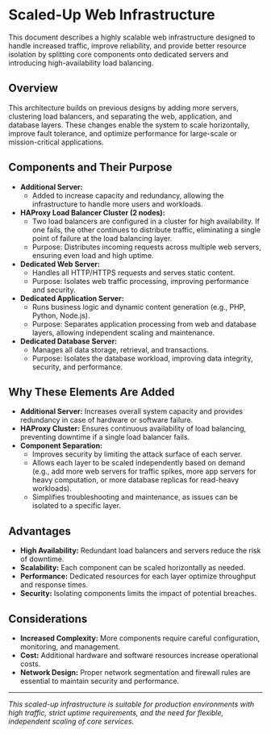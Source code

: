 # Scaled-Up Web Infrastructure

This document describes a highly scalable web infrastructure designed to handle increased traffic, improve reliability, and provide better resource isolation by splitting core components onto dedicated servers and introducing high-availability load balancing.

## Overview
This architecture builds on previous designs by adding more servers, clustering load balancers, and separating the web, application, and database layers. These changes enable the system to scale horizontally, improve fault tolerance, and optimize performance for large-scale or mission-critical applications.

## Components and Their Purpose
- **Additional Server:**
  - Added to increase capacity and redundancy, allowing the infrastructure to handle more users and workloads.
- **HAProxy Load Balancer Cluster (2 nodes):**
  - Two load balancers are configured in a cluster for high availability. If one fails, the other continues to distribute traffic, eliminating a single point of failure at the load balancing layer.
  - Purpose: Distributes incoming requests across multiple web servers, ensuring even load and high uptime.
- **Dedicated Web Server:**
  - Handles all HTTP/HTTPS requests and serves static content.
  - Purpose: Isolates web traffic processing, improving performance and security.
- **Dedicated Application Server:**
  - Runs business logic and dynamic content generation (e.g., PHP, Python, Node.js).
  - Purpose: Separates application processing from web and database layers, allowing independent scaling and maintenance.
- **Dedicated Database Server:**
  - Manages all data storage, retrieval, and transactions.
  - Purpose: Isolates the database workload, improving data integrity, security, and performance.

## Why These Elements Are Added
- **Additional Server:** Increases overall system capacity and provides redundancy in case of hardware or software failure.
- **HAProxy Cluster:** Ensures continuous availability of load balancing, preventing downtime if a single load balancer fails.
- **Component Separation:**
  - Improves security by limiting the attack surface of each server.
  - Allows each layer to be scaled independently based on demand (e.g., add more web servers for traffic spikes, more app servers for heavy computation, or more database replicas for read-heavy workloads).
  - Simplifies troubleshooting and maintenance, as issues can be isolated to a specific layer.

## Advantages
- **High Availability:** Redundant load balancers and servers reduce the risk of downtime.
- **Scalability:** Each component can be scaled horizontally as needed.
- **Performance:** Dedicated resources for each layer optimize throughput and response times.
- **Security:** Isolating components limits the impact of potential breaches.

## Considerations
- **Increased Complexity:** More components require careful configuration, monitoring, and management.
- **Cost:** Additional hardware and software resources increase operational costs.
- **Network Design:** Proper network segmentation and firewall rules are essential to maintain security and performance.

---

*This scaled-up infrastructure is suitable for production environments with high traffic, strict uptime requirements, and the need for flexible, independent scaling of core services.*
